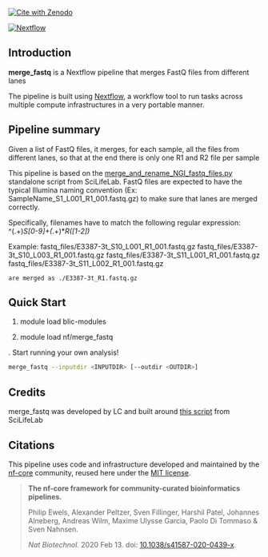 [![Cite with Zenodo](http://img.shields.io/badge/DOI-10.5281/zenodo.XXXXXXX-1073c8?labelColor=000000)](https://doi.org/10.5281/zenodo.XXXXXXX)

[![Nextflow](https://img.shields.io/badge/nextflow%20DSL2-%E2%89%A521.10.3-23aa62.svg)](https://www.nextflow.io/)

## Introduction

**merge_fastq** is a Nextflow pipeline that merges FastQ files from different lanes

The pipeline is built using [Nextflow](https://www.nextflow.io), a workflow tool to run tasks across multiple compute infrastructures in a very portable manner.

## Pipeline summary

Given a list of FastQ files, it merges, for each sample, all the files from different lanes, so that at the end there is only one R1 and R2 file per sample

This pipeline is based on the [merge_and_rename_NGI_fastq_files.py](https://github.com/SciLifeLab/standalone_scripts/blob/master/merge_and_rename_NGI_fastq_files.py) standalone
script from SciLifeLab. FastQ files are expected to have the typical Illumina naming convention (Ex: SampleName_S1_L001_R1_001.fastq.gz) 
to make sure that lanes are merged correctly.

Specifically, filenames have to match the following regular expression: ^(.+)_S[0-9]+(_.+)*_R([1-2])_

Example:
	fastq_files/E3387-3t_S10_L001_R1_001.fastq.gz
	fastq_files/E3387-3t_S10_L003_R1_001.fastq.gz
	fastq_files/E3387-3t_S11_L001_R1_001.fastq.gz
	fastq_files/E3387-3t_S11_L002_R1_001.fastq.gz
	
	are merged as ./E3387-3t_R1.fastq.gz

## Quick Start

1. module load blic-modules

2. module load nf/merge_fastq

. Start running your own analysis!

   ```bash
   merge_fastq --inputdir <INPUTDIR> [--outdir <OUTDIR>]
   ```

## Credits

merge_fastq was developed by LC and built around [this script](https://github.com/SciLifeLab/standalone_scripts/blob/master/merge_and_rename_NGI_fastq_files.py) from SciLifeLab


## Citations

This pipeline uses code and infrastructure developed and maintained by the [nf-core](https://nf-co.re) community, reused here under the [MIT license](https://github.com/nf-core/tools/blob/master/LICENSE).

> **The nf-core framework for community-curated bioinformatics pipelines.**
>
> Philip Ewels, Alexander Peltzer, Sven Fillinger, Harshil Patel, Johannes Alneberg, Andreas Wilm, Maxime Ulysse Garcia, Paolo Di Tommaso & Sven Nahnsen.
>
> _Nat Biotechnol._ 2020 Feb 13. doi: [10.1038/s41587-020-0439-x](https://dx.doi.org/10.1038/s41587-020-0439-x).

